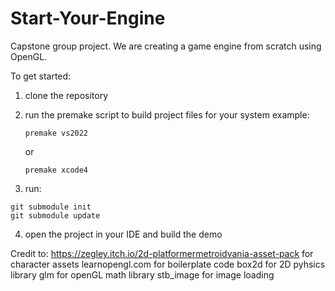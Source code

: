 # Start-Your-Engine
Capstone group project. We are creating a game engine from scratch using OpenGL.

To get started:

1) clone the repository

2) run the premake script to build project files for your system
    example:
    ```
    premake vs2022
    ```
    or
    ```
    premake xcode4
    ```

3) run:
```
git submodule init
git submodule update
```

4) open the project in your IDE and build the demo 


Credit to:
https://zegley.itch.io/2d-platformermetroidvania-asset-pack for character assets
learnopengl.com for boilerplate code
box2d for 2D pyhsics library
glm for openGL math library
stb_image for image loading
